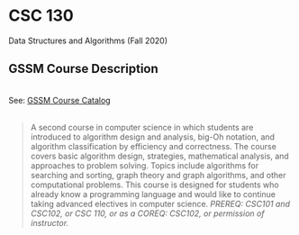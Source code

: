 # CSC 130

Data Structures and Algorithms (Fall 2020)
<br>
## GSSM Course Description
<br>
See: <a href='https://github.com/The1TrueJoe/SCGSSM-Assignments/blob/main/Resources/2021-2022%20Course%20Catalog.pdf'>GSSM Course Catalog </a>
<br><br>

> A second course in computer science in which students are introduced to algorithm design and analysis, big-Oh
notation, and algorithm classification by efficiency and correctness. The course covers basic algorithm design,
strategies, mathematical analysis, and approaches to problem solving. Topics include algorithms for searching and
sorting, graph theory and graph algorithms, and other computational problems. This course is designed for
students who already know a programming language and would like to continue taking advanced electives in
computer science. <I>PREREQ: CSC101 and CSC102, or CSC 110, or as a COREQ: CSC102, or permission of
instructor.</I>